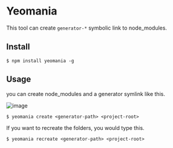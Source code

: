Yeomania
===================

This tool can create `generator-*` symbolic link to node_modules.


Install
-------------------

```shell
$ npm install yeomania -g
```

Usage
-------------------

you can create node_modules and a generator symlink like this.

![image](http://cdn-ak.f.st-hatena.com/images/fotolife/y/yosuke_furukawa/20130710/20130710091650.png)

```shell
$ yeomania create <generator-path> <project-root>
```

If you want to recreate the folders, you would type this.

```shell
$ yeomania recreate <generator-path> <project-root>
```

